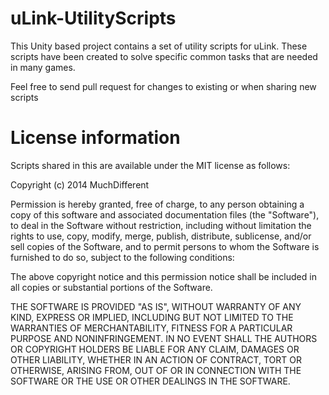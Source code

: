 uLink-UtilityScripts
====================

This Unity based project contains a set of utility scripts for uLink. 
These scripts have been created to solve specific common tasks that are needed in many games.

Feel free to send pull request for changes to existing or when sharing new scripts


License information
====================

Scripts shared in this are available under the MIT license as follows:

Copyright (c) 2014 MuchDifferent

Permission is hereby granted, free of charge, to any person obtaining a copy
of this software and associated documentation files (the "Software"), to deal
in the Software without restriction, including without limitation the rights
to use, copy, modify, merge, publish, distribute, sublicense, and/or sell
copies of the Software, and to permit persons to whom the Software is
furnished to do so, subject to the following conditions:

The above copyright notice and this permission notice shall be included in
all copies or substantial portions of the Software.

THE SOFTWARE IS PROVIDED "AS IS", WITHOUT WARRANTY OF ANY KIND, EXPRESS OR
IMPLIED, INCLUDING BUT NOT LIMITED TO THE WARRANTIES OF MERCHANTABILITY,
FITNESS FOR A PARTICULAR PURPOSE AND NONINFRINGEMENT. IN NO EVENT SHALL THE
AUTHORS OR COPYRIGHT HOLDERS BE LIABLE FOR ANY CLAIM, DAMAGES OR OTHER
LIABILITY, WHETHER IN AN ACTION OF CONTRACT, TORT OR OTHERWISE, ARISING FROM,
OUT OF OR IN CONNECTION WITH THE SOFTWARE OR THE USE OR OTHER DEALINGS IN
THE SOFTWARE.

